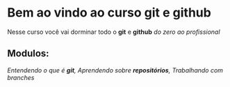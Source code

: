 # Bem ao vindo ao curso git e github
Nesse curso você vai dorminar todo o **git** e **github** _do zero ao profissional_

## Modulos:
_Entendendo o que é **git**, Aprendendo sobre **repositórios**, Trabalhando com branches_



